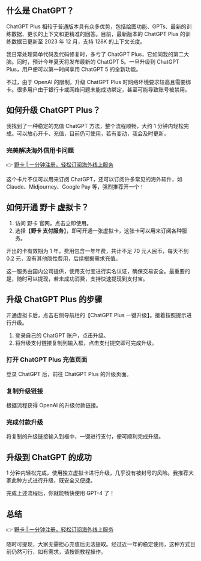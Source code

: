 ## 什么是 ChatGPT？

ChatGPT Plus 相较于普通版本具有众多优势，包括绘图功能、GPTs、最新的训练数据、更长的上下文和更精准的回答。目前，最新版本的 ChatGPT Plus 的训练数据已更新至 2023 年 12 月，支持 128K 的上下文长度。

我日常处理简单代码及代码修复时，多亏了 ChatGPT Plus，它如同我的第二大脑。同时，预计今年夏天将发布最新的 ChatGPT 5。一旦升级到 ChatGPT Plus，用户便可以第一时间享用 ChatGPT 5 的全新功能。

不过，由于 OpenAI 的限制，升级 ChatGPT Plus 时网络环境要求较高且需要绑卡。很多用户由于银行卡或网络问题未能成功绑定，甚至可能导致账号被禁用。

## 如何升级 ChatGPT Plus？

我找到了一种稳定的充值 ChatGPT 方法，整个流程顺畅，大约 1 分钟内轻松完成。可以放心开卡、充值，目前仍可使用，若有变动，我会及时更新。

### 完美解决海外信用卡问题

👉 [野卡 | 一分钟注册，轻松订阅海外线上服务](https://bit.ly/bewildcard)

这个卡片不仅可以用来订阅 ChatGPT，还可以订阅许多常见的海外软件，如 Claude、Midjourney、Google Pay 等，强烈推荐开一个！

## 如何开通 野卡 虚拟卡？

1. 访问 野卡 官网，点击立即使用。
2. 选择【**野卡 支付服务**】，即可开通一张虚拟卡，这张卡可以用来订阅各种服务。

开出的卡有效期为 1 年，费用包含一年年费，共计不足 70 元人民币，每天不到 0.2 元，没有其他隐性费用，后续根据需求充值。

这一服务由国内公司提供，使用支付宝进行实名认证，确保交易安全。最重要的是，随时可以提现，若未成功消费，支持快速提现到支付宝。

## 升级 ChatGPT Plus 的步骤

开通虚拟卡后，点击右侧导航栏的【ChatGPT Plus 一键升级】。接着按照提示进行升级。

1. 登录自己的 ChatGPT 账户，点击升级。
2. 将升级支付链接复制到输入框，点击支付提交即可完成升级。

### 打开 ChatGPT Plus 充值页面

登录 ChatGPT 后，前往 ChatGPT Plus 的升级页面。

### 复制升级链接

根据流程获得 OpenAI 的升级付款链接。

### 完成付款升级

将复制的升级链接输入到框中，一键进行支付，便可顺利完成升级。

## 升级到 ChatGPT 的成功

1 分钟内轻松完成，使用独立虚拟卡进行升级，几乎没有被封号的风险。我推荐大家此种方式进行升级，既安全又便捷。

完成上述流程后，你就能畅快使用 GPT-4 了！

## 总结

👉 [野卡 | 一分钟注册，轻松订阅海外线上服务](https://bit.ly/bewildcard)

随时可提现，大家无需担心充值后无法提取。经过近一年的稳定使用，这种方式目前仍然可行，如有需求，请按照教程操作。